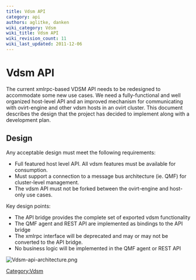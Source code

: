 ```yaml
---
title: Vdsm API
category: api
authors: aglitke, danken
wiki_category: Vdsm
wiki_title: Vdsm API
wiki_revision_count: 11
wiki_last_updated: 2011-12-06
---
```


# Vdsm API

The current xmlrpc-based VDSM API needs to be redesigned to accommodate some new use cases. We need a fully-functional and well organized host-level API and an improved mechanism for communicating with ovirt-engine and other vdsm hosts in an ovirt cluster. This document describes the design that the project has decided to implement along with a development plan.

## Design

Any acceptable design must meet the following requirements:

*   Full featured host level API. All vdsm features must be available for consumption.
*   Must support a connection to a message bus architecture (ie. QMF) for cluster-level management.
*   The vdsm API must not be forked between the ovirt-engine and host-only use cases.

Key design points:

*   The API bridge provides the complete set of exported vdsm functionality
*   The QMF agent and REST API are implemented as bindings to the API bridge
*   The xmlrpc interface will be deprecated and may or may not be converted to the API bridge.
*   No business logic will be implemented in the QMF agent or REST API

![](Vdsm-api-architecture.png‎ "Vdsm-api-architecture.png‎")

<Category:Vdsm>
